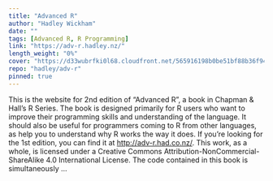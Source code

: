 ```yaml
---
title: "Advanced R"
author: "Hadley Wickham"
date: ""
tags: [Advanced R, R Programming]
link: "https://adv-r.hadley.nz/"
length_weight: "0%"
cover: "https://d33wubrfki0l68.cloudfront.net/565916198b0be51bf88b36f94b80c7ea67cafe7c/7f70b/cover.png"
repo: "hadley/adv-r"
pinned: true
---
```


This is the website for 2nd edition of “Advanced R”, a book in Chapman & Hall’s R Series. The book is designed primarily for R users who want to improve their programming skills and understanding of the language. It should also be useful for programmers coming to R from other languages, as help you to understand why R works the way it does. If you’re looking for the 1st edition, you can find it at http://adv-r.had.co.nz/. This work, as a whole, is licensed under a Creative Commons Attribution-NonCommercial-ShareAlike 4.0 International License. The code contained in this book is simultaneously  ...
